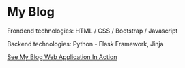 # My Blog
<p>Frondend technologies: HTML / CSS / Bootstrap / Javascript</p>
<p>Backend technologies: Python - Flask Framework, Jinja</p>
<p><a href="https://www.youtube.com/watch?v=iXm1MSqIJJE">See My Blog Web Application In Action</a></p>
